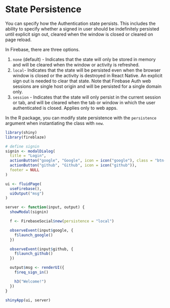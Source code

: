 # State Persistence

You can specify how the Authentication state persists. This includes the ability to specify whether a signed in user should be indefinitely persisted until explicit sign out, cleared when the window is closed or cleared on page reload.

In Firebase, there are three options.

1. `none` (default) - Indicates that the state will only be stored in memory and will be cleared when the window or activity is refreshed.
2. `local`- Indicates that the state will be persisted even when the browser window is closed or the activity is destroyed in React Native. An explicit sign out is needed to clear that state. Note that Firebase Auth web sessions are single host origin and will be persisted for a single domain only.
3. `session` - Indicates that the state will only persist in the current session or tab, and will be cleared when the tab or window in which the user authenticated is closed. Applies only to web apps.

In the R package, you can modify state persistence with the `persistence` argument when instantiating the class with `new`.

```r
library(shiny)
library(fireblaze)

# define signin
signin <- modalDialog(
  title = "Login",
  actionButton("google", "Google", icon = icon("google"), class = "btn-danger"),
  actionButton("github", "Github", icon = icon("github")),
  footer = NULL
)

ui <- fluidPage(
  useFirebase(),
  uiOutput("msg")
)

server <- function(input, output) {
  showModal(signin)

  f <- FirebaseSocial$new(persistence = "local")

  observeEvent(input$google, {
    f$launch_google()
  })

  observeEvent(input$github, {
    f$launch_github()
  })

  output$msg <- renderUI({
    f$req_sign_in()

    h3("Welcome!")
  })
}

shinyApp(ui, server)
```